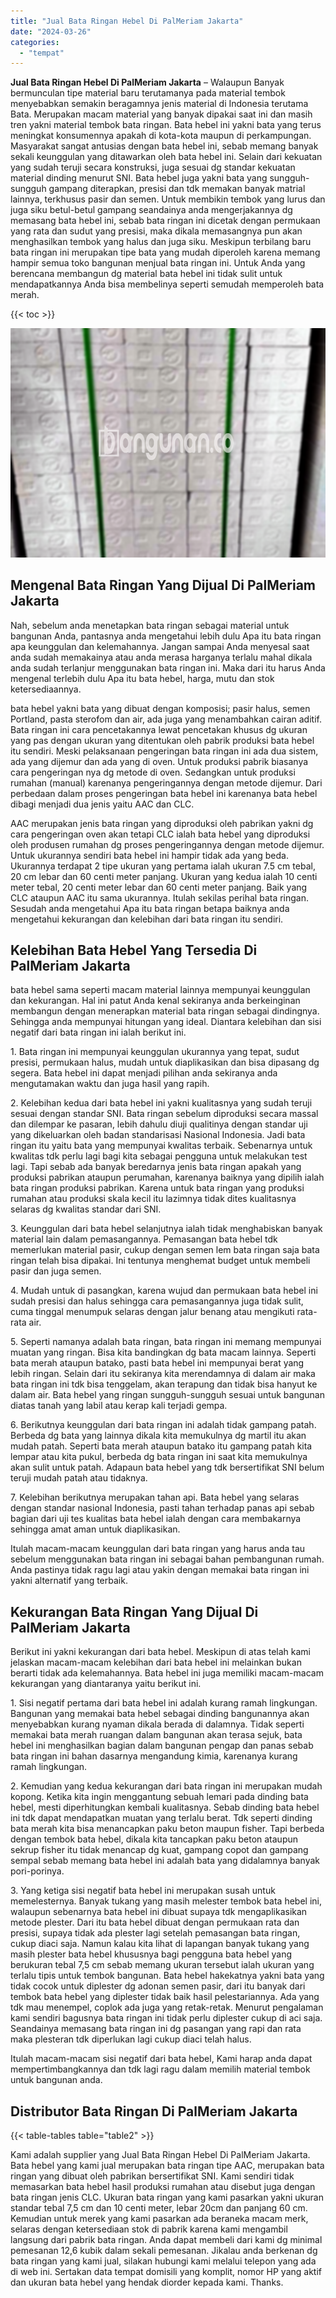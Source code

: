 ```yaml
---
title: "Jual Bata Ringan Hebel Di PalMeriam Jakarta"
date: "2024-03-26"
categories: 
  - "tempat"
---
```


**Jual Bata Ringan Hebel Di PalMeriam Jakarta** – Walaupun Banyak bermunculan tipe material baru terutamanya pada material tembok menyebabkan semakin beragamnya jenis material di Indonesia terutama Bata. Merupakan macam material yang banyak dipakai saat ini dan masih tren yakni material tembok bata ringan. Bata hebel ini yakni bata yang terus meningkat konsumennya apakah di kota-kota maupun di perkampungan. Masyarakat sangat antusias dengan bata hebel ini, sebab memang banyak sekali keunggulan yang ditawarkan oleh bata hebel ini. Selain dari kekuatan yang sudah teruji secara konstruksi, juga sesuai dg standar kekuatan material dinding menurut SNI. Bata hebel juga yakni bata yang sungguh-sungguh gampang diterapkan, presisi dan tdk memakan banyak matrial lainnya, terkhusus pasir dan semen. Untuk membikin tembok yang lurus dan juga siku betul-betul gampang seandainya anda mengerjakannya dg memasang bata hebel ini, sebab bata ringan ini dicetak dengan permukaan yang rata dan sudut yang presisi, maka dikala memasangnya pun akan menghasilkan tembok yang halus dan juga siku. Meskipun terbilang baru bata ringan ini merupakan tipe bata yang mudah diperoleh karena memang hampir semua toko bangunan menjual bata ringan ini. Untuk Anda yang berencana membangun dg material bata hebel ini tidak sulit untuk mendapatkannya Anda bisa membelinya seperti semudah memperoleh bata merah.

{{< toc >}}

![Jual Bata Ringan Hebel Di PalMeriam Jakarta](/images/jual-hebel-murah-11.png)

## Mengenal Bata Ringan Yang Dijual Di PalMeriam Jakarta

Nah, sebelum anda menetapkan bata ringan sebagai material untuk bangunan Anda, pantasnya anda mengetahui lebih dulu Apa itu bata ringan apa keunggulan dan kelemahannya. Jangan sampai Anda menyesal saat anda sudah memakainya atau anda merasa harganya terlalu mahal dikala anda sudah terlanjur menggunakan bata ringan ini. Maka dari itu harus Anda mengenal terlebih dulu Apa itu bata hebel, harga, mutu dan stok ketersediaannya.

bata hebel yakni bata yang dibuat dengan komposisi; pasir halus, semen Portland, pasta sterofom dan air, ada juga yang menambahkan cairan aditif. Bata ringan ini cara pencetakannya lewat pencetakan khusus dg ukuran yang pas dengan ukuran yang ditentukan oleh pabrik produksi bata hebel itu sendiri. Meski pelaksanaan pengeringan bata ringan ini ada dua sistem, ada yang dijemur dan ada yang di oven. Untuk produksi pabrik biasanya cara pengeringan nya dg metode di oven. Sedangkan untuk produksi rumahan (manual) karenanya pengeringannya dengan metode dijemur. Dari perbedaan dalam proses pengeringan bata hebel ini karenanya bata hebel dibagi menjadi dua jenis yaitu AAC dan CLC.

AAC merupakan jenis bata ringan yang diproduksi oleh pabrikan yakni dg cara pengeringan oven akan tetapi CLC ialah bata hebel yang diproduksi oleh produsen rumahan dg proses pengeringannya dengan metode dijemur. Untuk ukurannya sendiri bata hebel ini hampir tidak ada yang beda. Ukurannya terdapat 2 tipe ukuran yang pertama ialah ukuran 7.5 cm tebal, 20 cm lebar dan 60 centi meter panjang. Ukuran yang kedua ialah 10 centi meter tebal, 20 centi meter lebar dan 60 centi meter panjang. Baik yang CLC ataupun AAC itu sama ukurannya. Itulah sekilas perihal bata ringan. Sesudah anda mengetahui Apa itu bata ringan betapa baiknya anda mengetahui kekurangan dan kelebihan dari bata ringan itu sendiri.

## Kelebihan Bata Hebel Yang Tersedia Di PalMeriam Jakarta

bata hebel sama seperti macam material lainnya mempunyai keunggulan dan kekurangan. Hal ini patut Anda kenal sekiranya anda berkeinginan membangun dengan menerapkan material bata ringan sebagai dindingnya. Sehingga anda mempunyai hitungan yang ideal. Diantara kelebihan dan sisi negatif dari bata ringan ini ialah berikut ini.

1\. Bata ringan ini mempunyai keunggulan ukurannya yang tepat, sudut presisi, permukaan halus, mudah untuk diaplikasikan dan bisa dipasang dg segera. Bata hebel ini dapat menjadi pilihan anda sekiranya anda mengutamakan waktu dan juga hasil yang rapih.

2\. Kelebihan kedua dari bata hebel ini yakni kualitasnya yang sudah teruji sesuai dengan standar SNI. Bata ringan sebelum diproduksi secara massal dan dilempar ke pasaran, lebih dahulu diuji qualitinya dengan standar uji yang dikeluarkan oleh badan standarisasi Nasional Indonesia. Jadi bata ringan itu yaitu bata yang mempunyai kwalitas terbaik. Sebenarnya untuk kwalitas tdk perlu lagi bagi kita sebagai pengguna untuk melakukan test lagi. Tapi sebab ada banyak beredarnya jenis bata ringan apakah yang produksi pabrikan ataupun perumahan, karenanya baiknya yang dipilih ialah bata ringan produksi pabrikan. Karena untuk bata ringan yang produksi rumahan atau produksi skala kecil itu lazimnya tidak dites kualitasnya selaras dg kwalitas standar dari SNI.

3\. Keunggulan dari bata hebel selanjutnya ialah tidak menghabiskan banyak material lain dalam pemasangannya. Pemasangan bata hebel tdk memerlukan material pasir, cukup dengan semen lem bata ringan saja bata ringan telah bisa dipakai. Ini tentunya menghemat budget untuk membeli pasir dan juga semen.

4\. Mudah untuk di pasangkan, karena wujud dan permukaan bata hebel ini sudah presisi dan halus sehingga cara pemasangannya juga tidak sulit, cuma tinggal menumpuk selaras dengan jalur benang atau mengikuti rata-rata air.

5\. Seperti namanya adalah bata ringan, bata ringan ini memang mempunyai muatan yang ringan. Bisa kita bandingkan dg bata macam lainnya. Seperti bata merah ataupun batako, pasti bata hebel ini mempunyai berat yang lebih ringan. Selain dari itu sekiranya kita merendamnya di dalam air maka bata ringan ini tdk bisa tenggelam, akan terapung dan tidak bisa hanyut ke dalam air. Bata hebel yang ringan sungguh-sungguh sesuai untuk bangunan diatas tanah yang labil atau kerap kali terjadi gempa.

6\. Berikutnya keunggulan dari bata ringan ini adalah tidak gampang patah. Berbeda dg bata yang lainnya dikala kita memukulnya dg martil itu akan mudah patah. Seperti bata merah ataupun batako itu gampang patah kita lempar atau kita pukul, berbeda dg bata ringan ini saat kita memukulnya akan sulit untuk patah. Adapaun bata hebel yang tdk bersertifikat SNI belum teruji mudah patah atau tidaknya.

7\. Kelebihan berikutnya merupakan tahan api. Bata hebel yang selaras dengan standar nasional Indonesia, pasti tahan terhadap panas api sebab bagian dari uji tes kualitas bata hebel ialah dengan cara membakarnya sehingga amat aman untuk diaplikasikan.

Itulah macam-macam keunggulan dari bata ringan yang harus anda tau sebelum menggunakan bata ringan ini sebagai bahan pembangunan rumah. Anda pastinya tidak ragu lagi atau yakin dengan memakai bata ringan ini yakni alternatif yang terbaik.

## Kekurangan Bata Ringan Yang Dijual Di PalMeriam Jakarta

Berikut ini yakni kekurangan dari bata hebel. Meskipun di atas telah kami jelaskan macam-macam kelebihan dari bata hebel ini melainkan bukan berarti tidak ada kelemahannya. Bata hebel ini juga memiliki macam-macam kekurangan yang diantaranya yaitu berikut ini.

1\. Sisi negatif pertama dari bata hebel ini adalah kurang ramah lingkungan. Bangunan yang memakai bata hebel sebagai dinding bangunannya akan menyebabkan kurang nyaman dikala berada di dalamnya. Tidak seperti memakai bata merah ruangan dalam bangunan akan terasa sejuk, bata hebel ini menghasilkan bagian dalam bangunan pengap dan panas sebab bata ringan ini bahan dasarnya mengandung kimia, karenanya kurang ramah lingkungan.

2\. Kemudian yang kedua kekurangan dari bata ringan ini merupakan mudah kopong. Ketika kita ingin menggantung sebuah lemari pada dinding bata hebel, mesti diperhitungkan kembali kualitasnya. Sebab dinding bata hebel ini tdk dapat mendapatkan muatan yang terlalu berat. Tdk seperti dinding bata merah kita bisa menancapkan paku beton maupun fisher. Tapi berbeda dengan tembok bata hebel, dikala kita tancapkan paku beton ataupun sekrup fisher itu tidak menancap dg kuat, gampang copot dan gampang sempal sebab memang bata hebel ini adalah bata yang didalamnya banyak pori-porinya.

3\. Yang ketiga sisi negatif bata hebel ini merupakan susah untuk memelesternya. Banyak tukang yang masih melester tembok bata hebel ini, walaupun sebenarnya bata hebel ini dibuat supaya tdk mengaplikasikan metode plester. Dari itu bata hebel dibuat dengan permukaan rata dan presisi, supaya tidak ada plester lagi setelah pemasangan bata ringan, cukup diaci saja. Namun kalau kita lihat di lapangan banyak tukang yang masih plester bata hebel khususnya bagi pengguna bata hebel yang berukuran tebal 7,5 cm sebab memang ukuran tersebut ialah ukuran yang terlalu tipis untuk tembok bangunan. Bata hebel hakekatnya yakni bata yang tidak cocok untuk diplester dg adonan semen pasir, dari itu banyak dari tembok bata hebel yang diplester tidak baik hasil pelestariannya. Ada yang tdk mau menempel, coplok ada juga yang retak-retak. Menurut pengalaman kami sendiri bagusnya bata ringan ini tidak perlu diplester cukup di aci saja. Seandainya memasang bata ringan ini dg pasangan yang rapi dan rata maka plesteran tdk diperlukan lagi cukup diaci telah halus.

Itulah macam-macam sisi negatif dari bata hebel, Kami harap anda dapat mempertimbangkannya dan tdk lagi ragu dalam memilih material tembok untuk bangunan anda.

## Distributor Bata Ringan Di PalMeriam Jakarta

{{< table-tables table="table2" >}}

Kami adalah supplier yang Jual Bata Ringan Hebel Di PalMeriam Jakarta. Bata hebel yang kami jual merupakan bata ringan tipe AAC, merupakan bata ringan yang dibuat oleh pabrikan bersertifikat SNI. Kami sendiri tidak memasarkan bata hebel hasil produksi rumahan atau disebut juga dengan bata ringan jenis CLC. Ukuran bata ringan yang kami pasarkan yakni ukuran standar tebal 7,5 cm dan 10 centi meter, lebar 20cm dan panjang 60 cm. Kemudian untuk merek yang kami pasarkan ada beraneka macam merk, selaras dengan ketersediaan stok di pabrik karena kami mengambil langsung dari pabrik bata ringan. Anda dapat membeli dari kami dg minimal pemesanan 12,6 kubik dalam sekali pemesanan. Jikalau anda berkenan dg bata ringan yang kami jual, silakan hubungi kami melalui telepon yang ada di web ini. Sertakan data tempat domisili yang komplit, nomor HP yang aktif dan ukuran bata hebel yang hendak diorder kepada kami. Thanks.
